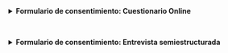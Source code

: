 <details><summary><b> Formulario de consentimiento: Cuestionario Online<p><br></b></summary>
<p>
<p>
Adaptado de:
  
- [University of Saint Andrews](https://www.st-andrews.ac.uk/utrec/guidelinespolicies/onlinesurveysandquestionnaires/)    
- [Agnes Scott College](https://www.agnesscott.edu/irb/files/documents/Sample-Consent-Form-for-Online-Surveys.doc)
  
### Participación
Su participación en esta encuesta es voluntaria. Puede negarse a participar en la investigación o salir de la encuesta en cualquier momento sin penalización. Usted es libre de negarse a responder cualquier pregunta en particular que no desee responder por cualquier motivo.

### Beneficios
No recibirá beneficios directos por participar en este estudio de investigación. Sin embargo, sus respuestas pueden ayudarnos a aprender más acerca de la comunidad de Hardware Científico Abierto en Latinoamérica.

### Riesgos
No hay riesgos previsibles involucrados en participar en este estudio.

### Confidencialidad
Las respuestas de su encuesta se enviarán a un enlace en limequery.net donde los datos se almacenarán en un formato electrónico protegido por contraseña. LimeSurvey no recopila información de identificación, como su nombre, dirección de correo electrónico o dirección IP. Adicionalmente, sus respuestas serán anonimizadas. Nadie podrá identificarlo a usted ni a sus respuestas, y nadie sabrá si participó o no en el estudio.

### Contacto
Si tiene preguntas en cualquier momento sobre el estudio o los procedimientos, puede comunicarse conmigo por correo electrónico a: jarancio@protonmail.com o con mi supervisora, Dra. Valeria Arza a: varza@fund-cenit.org.ar.

### Consentimiento electrónico
Marcar la casilla indica que

- Ha leído la información anterior
- Usted voluntariamente acepta participar
- Usted es mayor de 18 años de edad

</p>
</details>

<details><summary><b>Formulario de consentimiento: Entrevista semiestructurada</b></summary>
<p>
Adaptado de:

- [Universidad de Buenos Aires](http://psi.uba.ar/investigaciones.php?var=investigaciones/instituto/index.php)
- [Universidad de Chile](http://www2.facso.uchile.cl/postgrado/mad/docs/2011/consentimiento_informado_2011.pdf)

## 1. Información sobre la investigación de tesis. 

Usted ha sido invitado/a a participar  de  una  investigación  que  busca comprender si las iniciativas latinoamericanas de producción de hardware científico abierto constituyen nuevas alternativas democratizantes de la producción científico-tecnológica en la región.

La información  que  usted  proporcione  en  la  entrevista  semi-estructurada quedará  registrada  en  una  grabación  de  audio y  será  sometida  a  análisis,  en  total  confidencialidad.  No  será  conocida  por  nadie  fuera  del  investigador/a  responsable  y  su  directora.  La  entrevista  semi-estructurada es un método de investigación utilizado con frecuencia en las ciencias sociales, donde preguntas de estructura más rígida conviven con preguntas abiertas que permiten que surjan nuevas ideas a partir de las respuestas del entrevistado.

La información    producida    en    esta    investigación    será    mantenida    en    estricta    confidencialidad. Una vez firmado el consentimiento de participación se anonimizará la información. Sólo si el propio entrevistado/a lo solicita, se mantendrá los datos sin modificar. Al analizar la información se producirá un informe final o tesis, donde se mantendrá igualmente el anonimato de los/as entrevistados/as.

Le invito a participar de esta investigación de forma voluntaria, teniendo derecho a  retirarse  en  cualquier  momento  sin  que  ello  le  afecte  de  ninguna  forma.  Si usted lo desea y solicita podrá contar con una copia de la entrevista escrita o en audio. Usted no tiene que aceptar participar de esta investigación y tiene  el  pleno  derecho  a  preguntar  ahora  o  durante  el  transcurso  de  su  participación  cualquier duda que le surja, y a ponerse en contacto con la Directora del proyecto (datos más abajo), en caso que lo considere necesario. No  se  anticipan  riesgos ni beneficios directamente relacionados con esta investigación.

Muchas gracias por su aporte. 


**Contacto:** Investigadora tesista      
**Nombre:** Lic. Julieta Arancio     
**Programa:** Doctorado en Ciencia y Tecnología, Universidad Nacional de Quilmes (CONICET)     
**Dirección:**      
**Teléfono:**      
**Correo electrónico:** jarancio@fund-cenit.org.ar     

**Contacto:** Director      
**Nombre:** Dra. Valeria Arza     
**Programa:** Doctorado en Ciencia y Tecnología, Universidad Nacional de Quilmes (CONICET)     
**Dirección:**      
**Teléfono:**      
**Correo electrónico:** varza@fund-cenit.org.ar     

## 2. Documento del Consentimiento 

**Participante:**

Declaro haber leído la información descrita, y que mis preguntas acerca de la investigación de tesis han sido respondidas satisfactoriamente. Al firmar este documento, indico que he sido informado/a de la investigación: “El movimiento de Hardware Libre/Abierto en América Latina: ¿Una alternativa democratizante de producción tecnológica?” y que consiento voluntariamente participar entregando mis opiniones en una entrevista. Entiendo que tengo el derecho de retirarme del estudio en cualquier momento sin que ellos me afecten de ninguna forma. 

Nombre del participante:      
Firma: _____________________      
Ciudad y fecha:      

**Persona que coordina la aprobación del consentimiento informado:**

Confirmo  que  he  explicado  la  naturaleza  y  el  propósito  de  la  investigación  de  tesis  a  la  persona  participante,  y  que  ha  dado  su  consentimiento  libremente.  Le  he  proporcionado  una copia de este documento completo de Consentimiento Informado. 

Nombre coordinador:      
Firma: _____________________      
Ciudad y fecha:   



</p>
</details>
